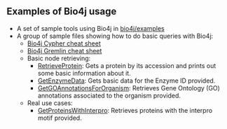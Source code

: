 ## Examples of Bio4j usage

* A set of sample tools using Bio4j in [bio4j/examples](https://github.com/bio4j/examples)
* A group of sample files showing how to do basic queries with Bio4j:
  - [Bio4j Cypher cheat sheet](bio4j-cypher-cheat-sheet.md)
  - [Bio4j Gremlin cheat sheet](bio4j-gremlin-cheat-sheet.md)
  - Basic node retrieving:
    + [RetrieveProtein](https://github.com/bio4j/Bio4j/blob/master/src/main/java/com/era7/bioinfo/bio4j/neo4j/codesamples/RetrieveProteinSample.java): Gets a protein by its accession and prints out some basic information about it.
    + [GetEnzymeData](https://github.com/bio4j/Bio4j/blob/master/src/main/java/com/era7/bioinfo/bio4j/neo4j/codesamples/GetEnzymeData.java): Gets basic data for the Enzyme ID provided.
    + [GetGOAnnotationsForOrganism](https://github.com/bio4j/Bio4j/blob/master/src/main/java/com/era7/bioinfo/bio4j/neo4j/codesamples/GetGOAnnotationsForOrganism.java): Retrieves Gene Ontology (GO) annotations associated to the organism provided.
  - Real use cases:
    + [GetProteinsWithInterpro](https://github.com/bio4j/Bio4j/blob/master/src/main/java/com/era7/bioinfo/bio4j/neo4j/codesamples/GetProteinsWithInterpro.java): Retrieves proteins with the interpro motif provided.
